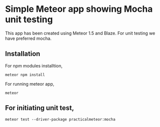 # Simple Meteor app showing Mocha unit testing

This app has been created using Meteor 1.5 and Blaze. For unit testing we have preferred mocha.

## Installation

For npm modules installtion, 

```
meteor npm install 
```

For running meteor app, 

```
meteor 
```

## For initiating unit test, 

```
meteor test --driver-package practicalmeteor:mocha
```
